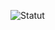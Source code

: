 ![Statut](https://github.com/HenriTeinturier/cicd-formation-lyon-31-03-projet-final/actions/workflows/cicd.yml/badge.svg)